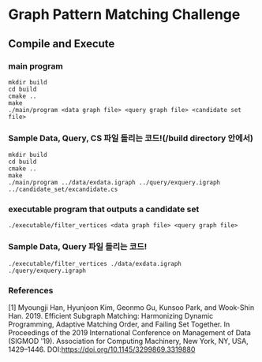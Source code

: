 # Graph Pattern Matching Challenge
## Compile and Execute 
### main program
```
mkdir build
cd build
cmake ..
make
./main/program <data graph file> <query graph file> <candidate set file>
```
### Sample Data, Query, CS 파일 돌리는 코드!(/build directory 안에서)
```
mkdir build
cd build
cmake ..
make
./main/program ../data/exdata.igraph ../query/exquery.igraph ../candidate_set/excandidate.cs
```

### executable program that outputs a candidate set
```
./executable/filter_vertices <data graph file> <query graph file>
```
### Sample Data, Query 파일 돌리는 코드!
```
./executable/filter_vertices ./data/exdata.igraph ./query/exquery.igraph
```

### References
[1] Myoungji Han, Hyunjoon Kim, Geonmo Gu, Kunsoo Park, and Wook-Shin Han. 2019. Efficient Subgraph Matching: Harmonizing Dynamic Programming, Adaptive Matching Order, and Failing Set Together. In Proceedings of the 2019 International Conference on Management of Data (SIGMOD '19). Association for Computing Machinery, New York, NY, USA, 1429–1446. DOI:https://doi.org/10.1145/3299869.3319880
